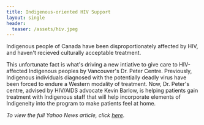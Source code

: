 ```yaml
---
title: Indigenous-oriented HIV Support
layout: single
header:
  teaser: /assets/hiv.jpeg
---
```

Indigenous people of Canada have been disproportionately affected by HIV, and haven't recieved culturally acceptable treatment. 

This unfortunate fact is what's driving a new intiative to give care to HIV-affected Indigenous peoples by Vancouver's Dr. Peter Centre. Previously, Indigenous individuals diagnosed with the potentially deadly virus have been forced to endure a Western modality of treatment. Now, Dr. Peter's centre, advised by HIV/AIDS advocate Kevin Barlow, is helping patients gain treatment with Indigenous staff that will help incorporate elements of Indigeneity into the program to make patients feel at home. 

*To view the full Yahoo News article, click [here](https://ca.news.yahoo.com/culture-medicine-indigenous-centred-hiv-140000220.html).*
